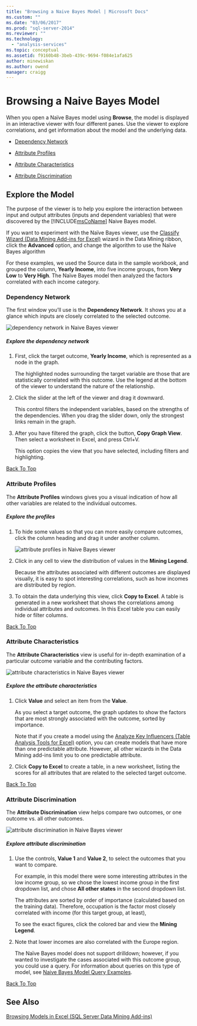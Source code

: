 ```yaml
---
title: "Browsing a Naive Bayes Model | Microsoft Docs"
ms.custom: ""
ms.date: "03/06/2017"
ms.prod: "sql-server-2014"
ms.reviewer: ""
ms.technology: 
  - "analysis-services"
ms.topic: conceptual
ms.assetid: f9160b48-3beb-439c-9694-f084e1afa625
author: minewiskan
ms.author: owend
manager: craigg
---
```

# Browsing a Naive Bayes Model
  When you open a Naïve Bayes model using **Browse**, the model is displayed in an interactive viewer with four different panes. Use the viewer to explore correlations, and get information about the model and the underlying data.  
  
-   [Dependency Network](#bkmk_DepNet)  
  
-   [Attribute Profiles](#bkmk_AttProf)  
  
-   [Attribute Characteristics](#bkmk_AttChar)  
  
-   [Attribute Discrimination](#bkmk_AttDisc)  
  
##  <a name="BKMK_Tabs"></a> Explore the Model  
 The purpose of the viewer is to help you explore the interaction between input and output attributes (inputs and dependent variables) that were discovered by the [!INCLUDE[msCoName](../includes/msconame-md.md)] Naive Bayes model.  
  
 If you want to experiment with the Naïve Bayes viewer, use the [Classify Wizard &#40;Data Mining Add-ins for Excel&#41;](classify-wizard-data-mining-add-ins-for-excel.md) wizard in the Data Mining ribbon, click the **Advanced** option, and change the algorithm to use the Naïve Bayes algorithm  
  
 For these examples, we used the Source data in the sample workbook, and grouped the column, **Yearly Income**, into five income groups, from **Very Low** to **Very High**. The Naïve Bayes model then analyzed the factors correlated with each income category.  
  
###  <a name="bkmk_DepNet"></a> Dependency Network  
 The first window you’ll use is the **Dependency Network**. It shows you at a glance which inputs are closely correlated to the selected outcome.  
  
 ![dependency network in Naive Bayes viewer](media/dm13-nb.gif "dependency network in Naive Bayes viewer")  
  
##### Explore the dependency network  
  
1.  First, click the target outcome, **Yearly Income**, which is represented as a node in the graph.  
  
     The highlighted nodes surrounding the target variable are those that are statistically correlated with this outcome. Use the legend at the bottom of the viewer to understand the nature of the relationship.  
  
2.  Click the slider at the left of the viewer and drag it downward.  
  
     This control filters the independent variables, based on the strengths of the dependencies. When you drag the slider down, only the strongest links remain in the graph.  
  
3.  After you have filtered the graph, click the button, **Copy Graph View**. Then select a worksheet in Excel, and press Ctrl+V.  
  
     This option copies the view that you have selected, including filters and highlighting.  
  
 [Back To Top](#BKMK_Tabs)  
  
###  <a name="bkmk_AttProf"></a> Attribute Profiles  
 The **Attribute Profiles** windows gives you a visual indication of how all other variables are related to the individual outcomes.  
  
##### Explore the profiles  
  
1.  To hide some values so that you can more easily compare outcomes, click the column heading and drag it under another column.  
  
     ![attribute profiles in Naive Bayes viewer](media/dm13-nb-attprof.gif "attribute profiles in Naive Bayes viewer")  
  
2.  Click in any cell to view the distribution of values in the **Mining Legend**.  
  
     Because the attributes associated with different outcomes are displayed visually, it is easy to spot interesting correlations, such as how incomes are distributed by region.  
  
3.  To obtain the data underlying this view, click **Copy to Excel**. A table is generated in a new worksheet that shows the correlations among individual attributes and outcomes. In this Excel table you can easily hide or filter columns.  
  
 [Back To Top](#BKMK_Tabs)  
  
###  <a name="bkmk_AttChar"></a> Attribute Characteristics  
 The **Attribute Characteristics** view is useful for in-depth examination of a particular outcome variable and the contributing factors.  
  
 ![attribute characteristics in Naive Bayes viewer](media/dm13-nb-viewer.gif "attribute characteristics in Naive Bayes viewer")  
  
##### Explore the attribute characteristics  
  
1.  Click **Value** and select an item from the **Value**.  
  
     As you select a target outcome, the graph updates to show the factors that are most strongly associated with the outcome, sorted by importance.  
  
     Note that if you create a model using the [Analyze Key Influencers &#40;Table Analysis Tools for Excel&#41;](analyze-key-influencers-table-analysis-tools-for-excel.md) option, you can create models that have more than one predictable attribute. However, all other wizards in the Data Mining add-ins limit you to one predictable attribute.  
  
2.  Click **Copy to Excel** to create a table, in a new worksheet, listing the scores for all attributes that are related to the selected target outcome.  
  
 [Back To Top](#BKMK_Tabs)  
  
###  <a name="bkmk_AttDisc"></a> Attribute Discrimination  
 The **Attribute Discrimination** view helps compare two outcomes, or one outcome vs. all other outcomes.  
  
 ![attribute discrimination in Naive Bayes viewer](media/dm13-nb-attdisc.gif "attribute discrimination in Naive Bayes viewer")  
  
##### Explore attribute discrimination  
  
1.  Use the controls, **Value 1** and **Value 2**, to select the outcomes that you want to compare.  
  
     For example, in this model there were some interesting attributes in the low income group, so we chose the lowest income group in the first dropdown list, and chose **All other states** in the second dropdown list.  
  
     The attributes are sorted by order of importance (calculated based on the training data). Therefore, occupation is the factor most closely correlated with income (for this target group, at least),  
  
     To see the exact figures, click the colored bar and view the **Mining Legend**.  
  
2.  Note that lower incomes are also correlated with the Europe region.  
  
     The Naïve Bayes model does not support drilldown; however, if you wanted to investigate the cases associated with this outcome group, you could use a query. For information about queries on this type of model, see [Naive Bayes Model Query Examples](data-mining/naive-bayes-model-query-examples.md).  
  
 [Back To Top](#BKMK_Tabs)  
  
## See Also  
 [Browsing Models in Excel &#40;SQL Server Data Mining Add-ins&#41;](browsing-models-in-excel-sql-server-data-mining-add-ins.md)  
  
  

